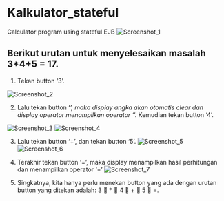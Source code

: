 # Kalkulator_stateful
Calculator program using stateful EJB
![Screenshot_1](https://user-images.githubusercontent.com/58509960/83779599-6101fb80-a6b6-11ea-9983-d94c52ec2296.jpg)
## Berikut urutan untuk menyelesaikan masalah 3*4+5 = 17.
1. Tekan button ‘3’.

![Screenshot_2](https://user-images.githubusercontent.com/58509960/83779603-62cbbf00-a6b6-11ea-8eae-322656dca9a7.jpg)

2. Lalu tekan button ‘*’, maka display angka akan otomatis clear dan display operator menampilkan operator ‘*’. Kemudian tekan button ‘4’.

![Screenshot_3](https://user-images.githubusercontent.com/58509960/83779606-63645580-a6b6-11ea-9ae2-ef1b5c26b1e7.jpg)
![Screenshot_4](https://user-images.githubusercontent.com/58509960/83779609-63fcec00-a6b6-11ea-9c89-28928d12c8cb.jpg)

3. Lalu tekan button ‘+’, dan tekan button ‘5’.
![Screenshot_5](https://user-images.githubusercontent.com/58509960/83779613-64958280-a6b6-11ea-877f-e028437f0ff0.jpg)
![Screenshot_6](https://user-images.githubusercontent.com/58509960/83779614-652e1900-a6b6-11ea-8c00-19d69e8b777b.jpg)

4. Terakhir tekan button ‘=’, maka display menampilkan hasil perhitungan dan menampilkan operator ‘=’
![Screenshot_7](https://user-images.githubusercontent.com/58509960/83779620-66f7dc80-a6b6-11ea-80df-d8eb9b58741f.jpg)

5. Singkatnya, kita hanya perlu menekan button yang ada dengan urutan button yang ditekan adalah: 3  *  4  +  5  =.
